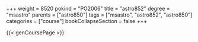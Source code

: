 +++
weight = 8520
pokind = "PO2006"
title = "astro852"
degree = "msastro"
parents = ["astro850"]
tags = ["msastro", "astro852", "astro850"]
categories = ["course"]
bookCollapseSection = false
+++

{{< genCoursePage >}}

